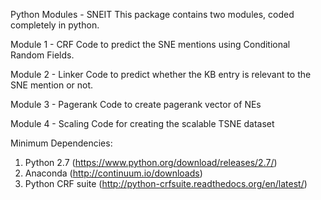 Python Modules - SNEIT
This package contains two modules, coded completely in python.

Module 1 - CRF
Code to predict the SNE mentions using Conditional Random Fields.

Module 2 - Linker
Code to predict whether the KB entry is relevant to the SNE mention or not.

Module 3 - Pagerank
Code to create pagerank vector of NEs

Module 4 - Scaling
Code for creating the scalable TSNE dataset

Minimum Dependencies:
1. Python 2.7 (https://www.python.org/download/releases/2.7/)
2. Anaconda (http://continuum.io/downloads)
3. Python CRF suite (http://python-crfsuite.readthedocs.org/en/latest/)
